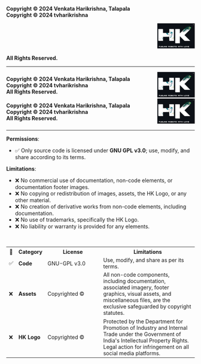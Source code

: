 **Copyright © 2024 Venkata Harikrishna, Talapala**  
**Copyright © 2024 tvharikrishna**

<p align="right">
  <img src="readme_data/HK_Official_Logo.png" width="100" alt="HK Official Logo"/>
</p>

**All Rights Reserved.**

---


<div style="display: flex; justify-content: space-between; align-items: center; width: 100%;">
  <div>
    <strong>Copyright © 2024 Venkata Harikrishna, Talapala</strong><br>
    <strong>Copyright © 2024 tvharikrishna</strong><br>
    <strong>All Rights Reserved.</strong>
  </div>
  <div>
    <img src="readme_data/HK_Official_Logo.png" width="100" alt="HK Official Logo" style="align-self: flex-start;"/>
  </div>
</div>


<div style="display: flex; justify-content: space-between; align-items: center; width: 100%;">
  <div>
    <strong>Copyright © 2024 Venkata Harikrishna, Talapala</strong><br>
    <strong>Copyright © 2024 tvharikrishna</strong><br>
    <strong>All Rights Reserved.</strong>
  </div>
  <div>
    <img src="readme_data/HK_Official_Logo.png" width="100" alt="HK Official Logo" style="align-self: flex-start;"/>
  </div>
</div>



---





**Permissions**:
- ✅ Only source code is licensed under **GNU GPL v3.0**; use, modify, and share according to its terms.

**Limitations**:
- ❌ No commercial use of documentation, non-code elements, or documentation footer images.
- ❌ No copying or redistribution of images, assets, the HK Logo, or any other material.
- ❌ No creation of derivative works from non-code elements, including documentation.
- ❌ No use of trademarks, specifically the HK Logo.
- ❌ No liability or warranty is provided for any elements.

<br>

<table>
  <tr>
    <th>📝</th>
    <th>Category</th>
    <th width="135px">License</th>
    <th>Limitations</th>
  </tr>
  <tr>
    <td>✅</td>
    <td><strong>Code</strong></td>
    <td>GNU-GPL v3.0</td>
    <td>Use, modify, and share as per its terms.</td>
  </tr>
  <tr>
    <td>❌</td>
    <td><strong>Assets</strong></td>
    <td>Copyrighted ©</td>
    <td> All non-code components, including documentation, associated imagery, footer graphics, visual assets, and miscellaneous files, are the exclusive safeguarded by copyright statutes.</td>
  </tr>
  <tr>
    <td>❌</td>
    <td><strong>HK Logo</strong></td>
    <td>Copyrighted ©</td>
    <td>Protected by the Department for Promotion of Industry and Internal Trade under the Government of India's Intellectual Property Rights. Legal action for infringement on all social media platforms.</td>
  </tr>
</table>
